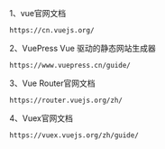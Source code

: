 1、vue官网文档

    https://cn.vuejs.org/

2、VuePress Vue 驱动的静态网站生成器

    https://www.vuepress.cn/guide/

3、Vue Router官网文档

    https://router.vuejs.org/zh/

4、Vuex官网文档

    https://vuex.vuejs.org/zh/guide/